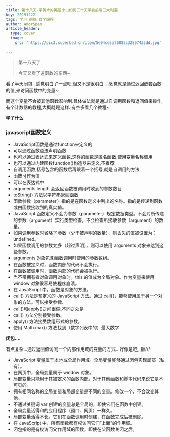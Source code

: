 ```yaml
---
title: 第十八天-学美术的英语小白如何三十天学会前端三大利器
key: 20191222
tags: 学习 前端 自学编程
author: AmorSpem
article_header:
  type: cover
  image:
    src: 'https://pic3.superbed.cn/item/5e04ce5a76085c32897435dd.jpg'

---
```


> 第十八天了 
>
> 今天又看了遍函数的东西~

  看了半天闭包...感觉明白了一点吧,但又不是很明白....感觉就是通过返回嵌套函数的值,来访问函数中的变量~

  而这个变量不会被其他函数影响到.具体做法就是通过自调用函数和返回值来操作,有个计数器的教程,大概就是这样. 有空多看几个教程~



**学了什么**

### javascript函数定义

- JavaScript函数是通过function来定义的
- 可以通过函数语法声明函数
- 也可以通过表达式来定义函数,这样的函数是匿名函数,使用变量名称调用
- 也可以通过内建函数function()构造器来定义,不推荐
- 自调用函数,括号包含的函数后再跟着一个括号,就是自调用的方法
- 函数可作为值
- 可以在表达式中
- arguments.length 会返回函数被调用时收到的参数数目
- toString() 方法以字符串返回函数
- 函数参数（parameter）指的是在函数定义中列出的名称。指的是传递到函数或由函数接收到的真实值。
- JavaScript 函数定义不会为参数（parameter）规定数据类型。不会对所传递的参数（argument）实行类型检查。不会检查所接收参数（argument）的数量。
- 如果调用参数时省略了参数（少于被声明的数量），则丢失的值被设置为：undefined。
- 如果函数调用的参数太多（超过声明），则可以使用 arguments 对象来达到这些参数。
- arguments 对象包含函数调用时使用的参数数组。
- 在函数被定义时，函数内部的代码不会执行。
- 在函数被调用时，函数内部的代码会被执行。
- 当不带拥有者对象调用对象时，this 的值成为全局对象。作为变量来使用 window 对象很容易使程序崩溃。
- 在 JavaScript 中，函数是对象的方法。
- call() 方法是预定义的 JavaScript 方法。通过 call()，能够使用属于另一个对象的方法。可以接受参数.
- call()和apply()之间很像.不同之处是
- call() 方法分别接受参数。
- apply() 方法接受数组形式的参数。
- 使用 Math.max() 方法找到（数字列表中的）最大数字

**闭包....**

有点复杂...通过返回值访问一个内部作用域的变量的方式...好像是吧,,,额///

- JavaScript 变量属于本地或全局作用域。全局变量能够通过闭包实现局部（私有）。
- 在网页中，全局变量属于 window 对象。
- 局部变量只能用于其被定义的函数内部。对于其他函数和脚本代码来说它是不可见的。
- 拥有相同名称的全局变量和局部变量是不同的变量。修改一个，不会改变其他。
- 不通过关键词 var 创建的变量总是全局的，即使它们在函数中创建。
- 全局变量活得和的应用程序（窗口、网页）一样久。
- 局部变量活得不长。它们在函数调用时创建，在函数完成后被删除。
- 在 JavaScript 中，所有函数都有权访问它们“上面”的作用域。
- 闭包指的是有权访问父作用域的函数，即使在父函数关闭之后。